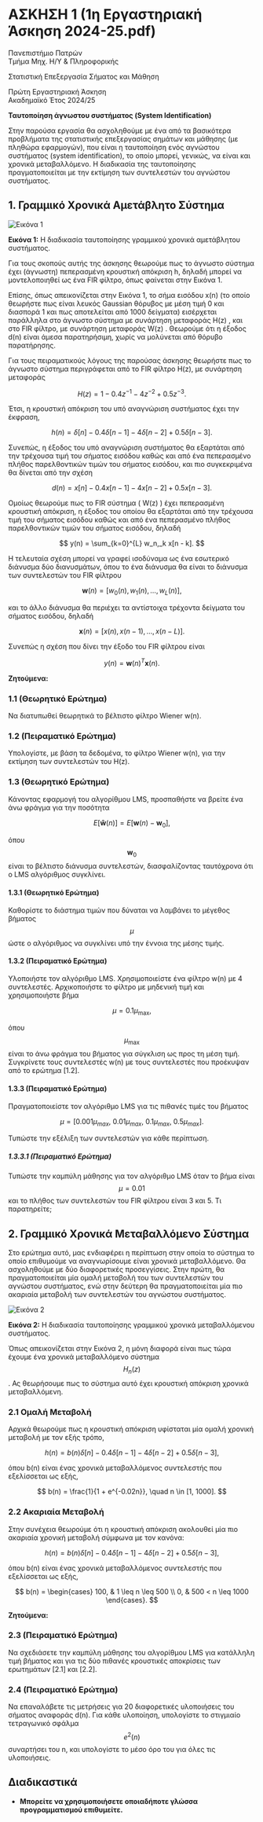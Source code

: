 # ΑΣΚΗΣΗ 1 (1η Εργαστηριακή Άσκηση 2024-25.pdf)
Πανεπιστήμιο Πατρών  
Τμήμα Μηχ. Η/Υ & Πληροφορικής  

Στατιστική Επεξεργασία Σήματος και Μάθηση  

Πρώτη Εργαστηριακή Άσκηση  
Ακαδημαϊκό Έτος 2024/25  

**Ταυτοποίηση άγνωστου συστήματος (System Identification)**

Στην παρούσα εργασία θα ασχοληθούμε με ένα από τα βασικότερα προβλήματα της στατιστικής επεξεργασίας σημάτων και μάθησης (με πληθώρα εφαρμογών), που είναι η ταυτοποίηση ενός αγνώστου συστήματος (system identification), το οποίο μπορεί, γενικώς, να είναι και χρονικά μεταβαλλόμενο. Η διαδικασία της ταυτοποίησης πραγματοποιείται με την εκτίμηση των συντελεστών του αγνώστου συστήματος.

## 1. Γραμμικό Χρονικά Αμετάβλητο Σύστημα

![Εικόνα 1](https://github.com/nickpotamianos/STATISTIKI_EPEKSERGASIA_SIMATWN/blob/main/%CE%91%CE%A3%CE%9A%CE%97%CE%A3%CE%97%201/image1.png)

**Εικόνα 1:** Η διαδικασία ταυτοποίησης γραμμικού χρονικά αμετάβλητου συστήματος.

Για τους σκοπούς αυτής της άσκησης θεωρούμε πως το άγνωστο σύστημα έχει (άγνωστη) πεπερασμένη κρουστική απόκριση h, δηλαδή μπορεί να μοντελοποιηθεί ως ένα FIR φίλτρο, όπως φαίνεται στην Εικόνα 1.

Επίσης, όπως απεικονίζεται στην Εικόνα 1, το σήμα εισόδου x(n)  (το οποίο θεωρήστε πως είναι λευκός Gaussian θόρυβος με μέση τιμή 0 και διασπορά 1 και πως αποτελείται από 1000 δείγματα) εισέρχεται παράλληλα στο άγνωστο σύστημα με συνάρτηση μεταφοράς H(z) , και στο FIR φίλτρο, με συνάρτηση μεταφοράς W(z) . Θεωρούμε ότι η έξοδος d(n) είναι άμεσα παρατηρήσιμη, χωρίς να μολύνεται από θόρυβο παρατήρησης.

Για τους πειραματικούς λόγους της παρούσας άσκησης θεωρήστε πως το άγνωστο σύστημα περιγράφεται από το FIR φίλτρο H(z), με συνάρτηση μεταφοράς

$$
H(z) = 1 - 0.4z^{-1} - 4z^{-2} + 0.5z^{-3}.
$$

Έτσι, η κρουστική απόκριση του υπό αναγνώριση συστήματος έχει την έκφραση,

$$
h(n) = \delta[n] - 0.4\delta[n - 1] - 4\delta[n - 2] + 0.5\delta[n - 3].
$$

Συνεπώς, η έξοδος του υπό αναγνώριση συστήματος θα εξαρτάται από την τρέχουσα τιμή του σήματος εισόδου καθώς και από ένα πεπερασμένο πλήθος παρελθοντικών τιμών του σήματος εισόδου, και πιο συγκεκριμένα θα δίνεται από την σχέση

$$
d(n) = x[n] - 0.4x[n - 1] - 4x[n - 2] + 0.5x[n - 3].
$$

Ομοίως θεωρούμε πως το FIR σύστημα \( W(z) \) έχει πεπερασμένη κρουστική απόκριση, η έξοδος του οποίου θα εξαρτάται από την τρέχουσα τιμή του σήματος εισόδου καθώς και από ένα πεπερασμένο πλήθος παρελθοντικών τιμών του σήματος εισόδου, δηλαδή

$$
y(n) = \sum_{k=0}^{L} w_n,_k x[n - k].
$$

Η τελευταία σχέση μπορεί να γραφεί ισοδύναμα ως ένα εσωτερικό διάνυσμα δύο διανυσμάτων, όπου το ένα διάνυσμα θα είναι το διάνυσμα των συντελεστών του FIR φίλτρου

$$
\mathbf{w}(n) = [w_0(n), w_1(n), \dots, w_L(n)],
$$

και το άλλο διάνυσμα θα περιέχει τα αντίστοιχα τρέχοντα δείγματα του σήματος εισόδου, δηλαδή

$$
\mathbf{x}(n) = [x(n), x(n - 1), \dots, x(n - L)].
$$

Συνεπώς η σχέση που δίνει την έξοδο του FIR φίλτρου είναι

$$
y(n) = \mathbf{w}(n)^T \mathbf{x}(n).
$$

**Ζητούμενα:**

### 1.1 (Θεωρητικό Ερώτημα)
Να διατυπωθεί θεωρητικά το βέλτιστο φίλτρο Wiener w(n).

### 1.2 (Πειραματικό Ερώτημα)
Υπολογίστε, με βάση τα δεδομένα, το φίλτρο Wiener  w(n), για την εκτίμηση των συντελεστών του H(z).

### 1.3 (Θεωρητικό Ερώτημα)
Κάνοντας εφαρμογή του αλγορίθμου LMS, προσπαθήστε να βρείτε ένα άνω φράγμα για την ποσότητα

$$
E[\mathbf{ŵ}(n)] = E[\mathbf{w}(n) - \mathbf{w}_0],
$$

όπου $$\mathbf{w}_0$$ είναι το βέλτιστο διάνυσμα συντελεστών, διασφαλίζοντας ταυτόχρονα ότι ο LMS αλγόριθμος συγκλίνει.

#### 1.3.1 (Θεωρητικό Ερώτημα)
Καθορίστε το διάστημα τιμών που δύναται να λαμβάνει το μέγεθος βήματος $$\mu$$ ώστε ο αλγόριθμος να συγκλίνει υπό την έννοια της μέσης τιμής.

#### 1.3.2 (Πειραματικό Ερώτημα)
Υλοποιήστε τον αλγόριθμο LMS. Χρησιμοποιείστε ένα φίλτρο w(n) με 4 συντελεστές. Αρχικοποιήστε το φίλτρο με μηδενική τιμή και χρησιμοποιήστε βήμα

$$
\mu = 0.1\mu_{\text{max}},
$$

όπου $$\mu_{\text{max}}$$ είναι το άνω φράγμα του βήματος για σύγκλιση ως προς τη μέση τιμή. Συγκρίνετε τους συντελεστές w(n)  με τους συντελεστές που προέκυψαν από το ερώτημα [1.2].

#### 1.3.3 (Πειραματικό Ερώτημα)
Πραγματοποιείστε τον αλγόριθμο LMS για τις πιθανές τιμές του βήματος

$$
\mu = [0.001\mu_{max},\ 0.01\mu_{max},\ 0.1\mu_{max},\ 0.5\mu_{max}].
$$

Τυπώστε την εξέλιξη των συντελεστών για κάθε περίπτωση.

##### 1.3.3.1 (Πειραματικό Ερώτημα)
Τυπώστε την καμπύλη μάθησης για τον αλγόριθμο LMS όταν το βήμα είναι $$\mu = 0.01$$ και το πλήθος των συντελεστών του FIR φίλτρου είναι 3 και 5. Τι παρατηρείτε;

## 2. Γραμμικό Χρονικά Μεταβαλλόμενο Σύστημα

Στο ερώτημα αυτό, μας ενδιαφέρει η περίπτωση στην οποία το σύστημα το οποίο επιθυμούμε να αναγνωρίσουμε είναι χρονικά μεταβαλλόμενο. Θα ασχοληθούμε με δύο διαφορετικές προσεγγίσεις. Στην πρώτη, θα πραγματοποιείται μία ομαλή μεταβολή του των συντελεστών του αγνώστου συστήματος, ενώ στην δεύτερη θα πραγματοποιείται μία πιο ακαριαία μεταβολή των συντελεστών του αγνώστου συστήματος.

![Εικόνα 2](https://github.com/nickpotamianos/STATISTIKI_EPEKSERGASIA_SIMATWN/blob/main/%CE%91%CE%A3%CE%9A%CE%97%CE%A3%CE%97%201/image2.png)

**Εικόνα 2:** Η διαδικασία ταυτοποίησης γραμμικού χρονικά μεταβαλλόμενου συστήματος.

Όπως απεικονίζεται στην Εικόνα 2, η μόνη διαφορά είναι πως τώρα έχουμε ένα χρονικά μεταβαλλόμενο σύστημα $$H_n(z)$$. Ας θεωρήσουμε πως το σύστημα αυτό έχει κρουστική απόκριση χρονικά μεταβαλλόμενη.

### 2.1 Ομαλή Μεταβολή

Αρχικά θεωρούμε πως η κρουστική απόκριση υφίσταται μία ομαλή χρονική μεταβολή με τον εξής τρόπο,

$$
h(n) = b(n)\delta[n] - 0.4\delta[n - 1] - 4\delta[n - 2] + 0.5\delta[n - 3],
$$

όπου b(n) είναι ένας χρονικά μεταβαλλόμενος συντελεστής που εξελίσσεται ως εξής,

$$
b(n) = \frac{1}{1 + e^{-0.02n}}, \quad n \in [1, 1000].
$$

### 2.2 Ακαριαία Μεταβολή

Στην συνέχεια θεωρούμε ότι η κρουστική απόκριση ακολουθεί μία πιο ακαριαία χρονική μεταβολή σύμφωνα με τον κανόνα:

$$
h(n) = b(n)\delta[n] - 0.4\delta[n - 1] - 4\delta[n - 2] + 0.5\delta[n - 3],
$$

όπου b(n) είναι ένας χρονικά μεταβαλλόμενος συντελεστής που εξελίσσεται ως εξής,

$$
b(n) =
\begin{cases}
100, & 1 \leq n \leq 500 \\
0, & 500 < n \leq 1000
\end{cases}.
$$

**Ζητούμενα:**

### 2.3 (Πειραματικό Ερώτημα)
Να σχεδιάσετε την καμπύλη μάθησης του αλγορίθμου LMS για κατάλληλη τιμή βήματος και για τις δύο πιθανές κρουστικές αποκρίσεις των ερωτημάτων [2.1] και [2.2].

### 2.4 (Πειραματικό Ερώτημα)
Να επαναλάβετε τις μετρήσεις για 20 διαφορετικές υλοποιήσεις του σήματος αναφοράς d(n). Για κάθε υλοποίηση, υπολογίστε το στιγμιαίο τετραγωνικό σφάλμα $$e^2(n)$$ συναρτήσει του n, και υπολογίστε το μέσο όρο του για όλες τις υλοποιήσεις.

## Διαδικαστικά

- **Μπορείτε να χρησιμοποιήσετε οποιαδήποτε γλώσσα προγραμματισμού επιθυμείτε.**
